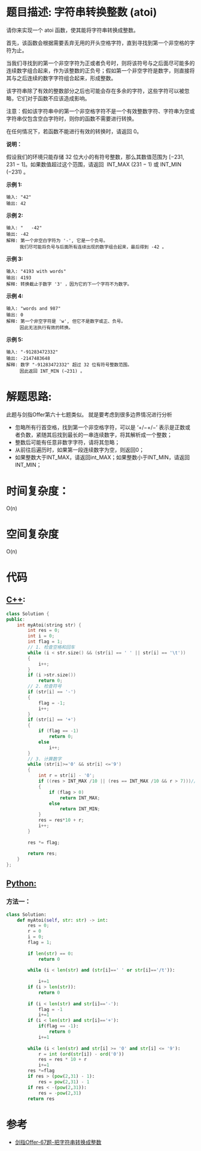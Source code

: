 # 题目描述:  字符串转换整数 (atoi)

请你来实现一个 atoi 函数，使其能将字符串转换成整数。

首先，该函数会根据需要丢弃无用的开头空格字符，直到寻找到第一个非空格的字符为止。

当我们寻找到的第一个非空字符为正或者负号时，则将该符号与之后面尽可能多的连续数字组合起来，作为该整数的正负号；假如第一个非空字符是数字，则直接将其与之后连续的数字字符组合起来，形成整数。

该字符串除了有效的整数部分之后也可能会存在多余的字符，这些字符可以被忽略，它们对于函数不应该造成影响。

注意：假如该字符串中的第一个非空格字符不是一个有效整数字符、字符串为空或字符串仅包含空白字符时，则你的函数不需要进行转换。

在任何情况下，若函数不能进行有效的转换时，请返回 0。

**说明：**

假设我们的环境只能存储 32 位大小的有符号整数，那么其数值范围为 [−231,  231 − 1]。如果数值超过这个范围，请返回  INT_MAX (231 − 1) 或 INT_MIN (−231) 。


**示例 1:**
```
输入: "42"
输出: 42
```

**示例 2:**
```
输入: "   -42"
输出: -42
解释: 第一个非空白字符为 '-', 它是一个负号。
     我们尽可能将负号与后面所有连续出现的数字组合起来，最后得到 -42 。
```
**示例 3:**
```
输入: "4193 with words"
输出: 4193
解释: 转换截止于数字 '3' ，因为它的下一个字符不为数字。
```
**示例 4:**
```
输入: "words and 987"
输出: 0
解释: 第一个非空字符是 'w', 但它不是数字或正、负号。
     因此无法执行有效的转换。
```
**示例 5:**
```
输入: "-91283472332"
输出: -2147483648
解释: 数字 "-91283472332" 超过 32 位有符号整数范围。 
     因此返回 INT_MIN (−231) 。
```
  
# 解题思路:
  此题与剑指Offer第六十七题类似。
  就是要考虑到很多边界情况进行分析 
  - 忽略所有行首空格，找到第一个非空格字符，可以是 ‘+/−+/−’ 表示是正数或者负数，紧随其后找到最长的一串连续数字，将其解析成一个整数；
  - 整数后可能有任意非数字字符，请将其忽略；
  - 从前往后遍历时，如果第一段连续数字为空，则返回0；
  - 如果整数大于INT_MAX，请返回int_MAX；如果整数小于INT_MIN，请返回INT_MIN；
 
# 时间复杂度：
  O(n)
# 空间复杂度
  O(n)
  
# 代码

## [C++](./String-To-Integer-Atoi.cpp):
```c++
class Solution {
public:
    int myAtoi(string str) {
        int res = 0;
        int i = 0;
        int flag = 1;
        // 1. 检查空格和回车
        while (i < str.size() && (str[i] == ' ' || str[i] == '\t')) 
        { 
            i++; 
        }
        if (i >str.size()) 
            return 0;
        // 2. 检查符号
        if (str[i] == '-') 
        { 
            flag = -1;
            i++;
        }
        if (str[i] == '+') 
        { 
            if (flag == -1)
                return 0;
            else 
                i++;
        }
        // 3. 计算数字
        while (str[i]>='0' && str[i] <='9')
        {
            int r = str[i] - '0';
            if ((res > INT_MAX /10 || (res == INT_MAX /10 && r > 7)))//比较最后一位 /是去掉最后一位，&是取最后一位
            {
                if (flag > 0)
                    return INT_MAX;
                else
                    return INT_MIN;
            }
            res = res*10 + r;
            i++;
        }
        
        res *= flag;
            
        return res;
    }
};
```
## [Python:](https://github.com/bryceustc/LeetCode_Note/blob/master/python/String-To-Integer-Atoi/String-To-Integer-Atoi.py)
###  方法一：
```python
class Solution:
    def myAtoi(self, str: str) -> int:
        res = 0;
        r = 0
        i = 0;
        flag = 1;
        
        if len(str) == 0:
            return 0
        
        while (i < len(str) and (str[i]==' ' or str[i]=='/t')):
            
            i+=1
        if (i > len(str)):
            return 0
        
        if (i < len(str) and str[i]=='-'):
            flag = -1
            i+=1
        if (i < len(str) and str[i]=='+'):
            if(flag == -1):
                return 0
            i+=1
        
        while (i < len(str) and str[i] >= '0' and str[i] <= '9'):
            r = int (ord(str[i]) - ord('0'))
            res = res * 10 + r
            i+=1
        res *=flag
        if res > (pow(2,31) - 1):
            res = pow(2,31) - 1
        if res < -(pow(2,31)):
            res = -pow(2,31)
        return res
```
# 参考

  -  [剑指Offer-67题-把字符串转换成整数](https://github.com/bryceustc/CodingInterviews/blob/master/StringToInt/README.md)
